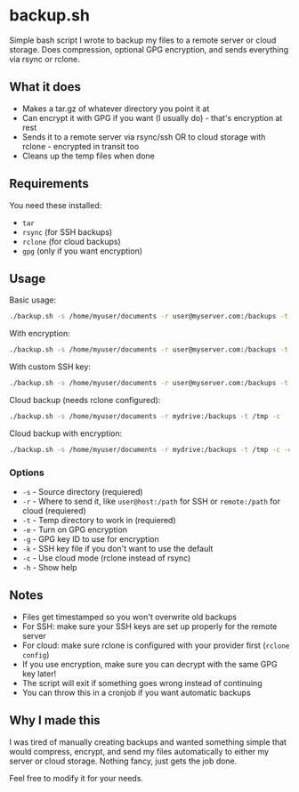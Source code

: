 # backup.sh

Simple bash script I wrote to backup my files to a remote server or cloud storage. Does compression, optional GPG encryption, and sends everything via rsync or rclone.

## What it does

- Makes a tar.gz of whatever directory you point it at
- Can encrypt it with GPG if you want (I usually do) - that's encryption at rest
- Sends it to a remote server via rsync/ssh OR to cloud storage with rclone - encrypted in transit too
- Cleans up the temp files when done

## Requirements

You need these installed:
- `tar` 
- `rsync` (for SSH backups)
- `rclone` (for cloud backups)
- `gpg` (only if you want encryption)

## Usage

Basic usage:
```bash
./backup.sh -s /home/myuser/documents -r user@myserver.com:/backups -t /tmp
```

With encryption:
```bash
./backup.sh -s /home/myuser/documents -r user@myserver.com:/backups -t /tmp -e -g mykey@email.com
```

With custom SSH key:
```bash
./backup.sh -s /home/myuser/documents -r user@myserver.com:/backups -t /tmp -k ~/.ssh/backup_key
```

Cloud backup (needs rclone configured):
```bash
./backup.sh -s /home/myuser/documents -r mydrive:/backups -t /tmp -c
```

Cloud backup with encryption:
```bash
./backup.sh -s /home/myuser/documents -r mydrive:/backups -t /tmp -c -e -g mykey@email.com
```

### Options

- `-s` - Source directory (requiered)
- `-r` - Where to send it, like `user@host:/path` for SSH or `remote:/path` for cloud (requiered)  
- `-t` - Temp directory to work in (requiered)
- `-e` - Turn on GPG encryption
- `-g` - GPG key ID to use for encryption
- `-k` - SSH key file if you don't want to use the default
- `-c` - Use cloud mode (rclone instead of rsync)
- `-h` - Show help

## Notes

- Files get timestamped so you won't overwrite old backups
- For SSH: make sure your SSH keys are set up properly for the remote server
- For cloud: make sure rclone is configured with your provider first (`rclone config`)
- If you use encryption, make sure you can decrypt with the same GPG key later!
- The script will exit if something goes wrong instead of continuing
- You can throw this in a cronjob if you want automatic backups

## Why I made this

I was tired of manually creating backups and wanted something simple that would compress, encrypt, and send my files automatically to either my server or cloud storage. Nothing fancy, just gets the job done.

Feel free to modify it for your needs.
